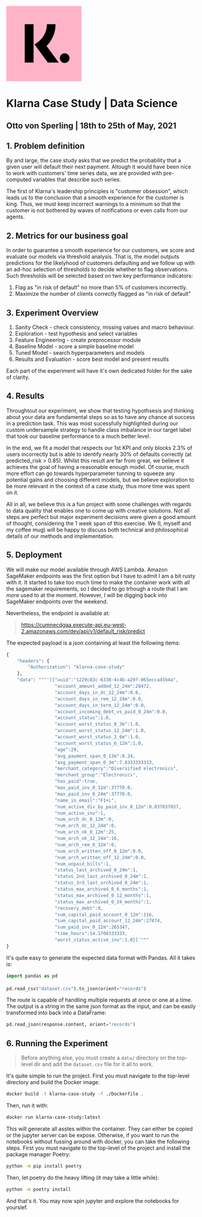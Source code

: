 
[![Klarna logo](assets/logo.png)](https://https://www.klarna.com/us/)

# Klarna Case Study | Data Science
## **Otto von Sperling** | 18th to 25th of May, 2021

## 1. Problem definition
By and large, the case study asks that we predict the probability that a given user will default their next payment.
Altough it would have been nice to work with customers' time series data, we are provided with pre-computed variables that describe such series.

The first of Klarna's leadership principles is "customer obsession", which leads us
to the conclusion that a smooth experience for the customer is king. Thus, we must keep incorrect warnings to a minimum so that the customer
is not bothered by waves of notifications or even calls from our agents.

## 2. Metrics for our business goal
In order to guarantee a smooth experience for our customers, we score and evaluate our models via threshold analysis. That is, the model outputs predictions for the likelyhood of customers defaulting and we follow up with an ad-hoc selection of thresholds to decide whether to flag observations. Such thresholds will be selected based on two key performance indicators:

1. Flag as "in risk of default" no more than 5% of customers incorrectly.
2. Maximize the number of clients correctly flagged as "in risk of default"

## 3. Experiment Overview

1. Sanity Check - check consistency, missing values and macro behaviour.
2. Exploration - test hypothesis and select variables
3. Feature Engineering - create preprocessor module
4. Baseline Model - score a simple baseline model
5. Tuned Model - search hyperparameters and models
6. Results and Evaluation - score best model and present results

Each part of the experiment will have it's own dedicated folder for the sake of clarity.

## 4. Results
Throughtout our experiment, we show that testing hypothsesis and thinking about your data are fundamental steps so as to have any chance at success in a prediction task. This was most sucessfully highlighted during our custom undersample strategy to handle class imbalance in our target label that took our baseline performance to a much better level.

In the end, we fit a model that respects our 1st KPI and only blocks 2.3% of users incorrectly but is able to identify nearly 30% of defaults correctly (at predicted_risk > 0.85). Whilst this result are far from great, we believe it achieves the goal of having a reasonable enough model. Of course, much more effort can go towards hyperparameter tunning to squeeze any potential gains and choosing different models, but we believe exploration to be more relevant in the context of a case study, thus more time was spent on it.

All in all, we believe this is a fun project with some challenges with regards to data quality that enables one to come up with creative solutions. Not all steps are perfect but major experiment decisions were given a good amount of thought, considering the 1 week span of this exercise. We (I, myself and my coffee mug) will be happy to discuss both technical and philosophical details of our methods and implementation.

## 5. Deployment
We will make our model available through AWS Lambda. Amazon SageMaker endpoints was the first option but I have to admit I am a bit rusty with it. It started to take too much time to make the container work with all the sagemaker requirements, so I decided to go trhough a route that I am more used to at the moment. However, I will be digging back into SageMaker endpoints over the weekend.

Nevertheless, the endpoint is available at:

> https://cumnecdgaa.execute-api.eu-west-2.amazonaws.com/dev/api/v1/default_risk/predict

The expected payload is a json containing at least the following items:
```python
{
    "headers": {
        "Authorization": "klarna-case-study"
    },
    "data": """'[{"uuid":"1229c83c-6338-4c4b-a20f-065ecca45b4a",
                  "account_amount_added_12_24m":28472,
                  "account_days_in_dc_12_24m":0.0,
                  "account_days_in_rem_12_24m":0.0,
                  "account_days_in_term_12_24m":0.0,
                  "account_incoming_debt_vs_paid_0_24m":0.0,
                  "account_status":1.0,
                  "account_worst_status_0_3m":1.0,
                  "account_worst_status_12_24m":1.0,
                  "account_worst_status_3_6m":1.0,
                  "account_worst_status_6_12m":1.0,
                  "age":29,
                  "avg_payment_span_0_12m":8.24,
                  "avg_payment_span_0_3m":7.8333333333,
                  "merchant_category":"Diversified electronics",
                  "merchant_group":"Electronics",
                  "has_paid":true,
                  "max_paid_inv_0_12m":37770.0,
                  "max_paid_inv_0_24m":37770.0,
                  "name_in_email":"F1+L",
                  "num_active_div_by_paid_inv_0_12m":0.037037037,
                  "num_active_inv":1,
                  "num_arch_dc_0_12m":0,
                  "num_arch_dc_12_24m":0,
                  "num_arch_ok_0_12m":25,
                  "num_arch_ok_12_24m":16,
                  "num_arch_rem_0_12m":0,
                  "num_arch_written_off_0_12m":0.0,
                  "num_arch_written_off_12_24m":0.0,
                  "num_unpaid_bills":1,
                  "status_last_archived_0_24m":1,
                  "status_2nd_last_archived_0_24m":1,
                  "status_3rd_last_archived_0_24m":1,
                  "status_max_archived_0_6_months":1,
                  "status_max_archived_0_12_months":1,
                  "status_max_archived_0_24_months":1,
                  "recovery_debt":0,
                  "sum_capital_paid_account_0_12m":116,
                  "sum_capital_paid_account_12_24m":27874,
                  "sum_paid_inv_0_12m":265347,
                  "time_hours":14.1708333333,
                  "worst_status_active_inv":1.0}]'"""
}
```
It's quite easy to generate the expected data format with Pandas. All it takes is:
```python
import pandas as pd

pd.read_csv("dataset.csv").to_json(orient="records")
```

The route is capable of handling multiple requests at once or one at a time.
The output is a string in the same json format as the input, and can be easily transformed into back into a DataFrame:
```python
pd.read_json(response.content, orient="records")
```

## 6. Running the Experiment

> Before anything else, you must create a `data/` directory on the top-level dir and add the `dataset.csv` file for it all to work.

It's quite simple to run the project. First you must navigate to the top-level directory and build the Docker image:
```bash
docker build -t klarna-case-study -f ./Dockerfile .
```

Then, run it with:
```bash
docker run klarna-case-study:latest
```

This will generate all asstes within the container. They can either be copied or the jupyter server can be expose. Otherwise, if you want to run the notebooks without fussing around with docker, you can take the following steps.
First you must navigate to the top-level of the project and install the package manager Poetry:
```bash
python -m pip install poetry
```

Then, let poetry do the heavy lifting (it may take a little while):
```bash
python -m poetry install
```

And that's it. You may now spin jupyter and explore the notebooks for yourslef.
